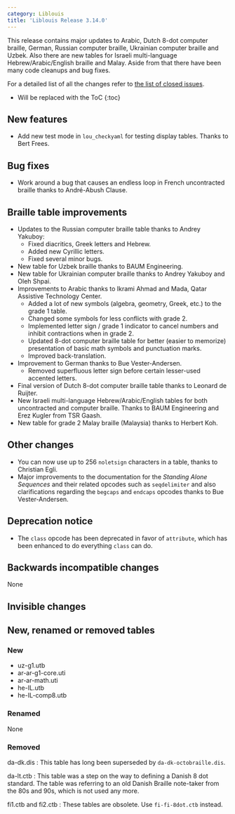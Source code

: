 ```yaml
---
category: Liblouis
title: 'Liblouis Release 3.14.0'
---
```


This release contains major updates to Arabic, Dutch 8-dot computer braille, German, Russian computer braille, Ukrainian computer braille and Uzbek. Also there are new tables for Israeli multi-language Hebrew/Arabic/English braille and Malay. Aside from that there have been many code cleanups and bug fixes.

For a detailed list of all the changes refer to [the list of closed issues](https://github.com/liblouis/liblouis/milestone/24?closed=1).

* Will be replaced with the ToC
{:toc}

New features
------------

-   Add new test mode in `lou_checkyaml` for testing display tables. Thanks to Bert Frees.

Bug fixes
---------

-   Work around a bug that causes an endless loop in French uncontracted braille thanks to André-Abush Clause.

Braille table improvements
--------------------------

-   Updates to the Russian computer braille table thanks to Andrey Yakuboy:
    -   Fixed diacritics, Greek letters and Hebrew.
    -   Added new Cyrillic letters.
    -   Fixed several minor bugs.
-   New table for Uzbek braille thanks to BAUM Engineering.
-   New table for Ukrainian computer braille thanks to Andrey Yakuboy and Oleh Shpai.
-   Improvements to Arabic thanks to Ikrami Ahmad and Mada, Qatar Assistive Technology Center.
    -   Added a lot of new symbols (algebra, geometry, Greek, etc.) to the grade 1 table.
    -   Changed some symbols for less conflicts with grade 2.
    -   Implemented letter sign / grade 1 indicator to cancel numbers and inhibit contractions when in grade 2.
    -   Updated 8-dot computer braille table for better (easier to memorize) presentation of basic math symbols and punctuation marks.
    -   Improved back-translation.
-   Improvement to German thanks to Bue Vester-Andersen.
    -   Removed superfluous letter sign before certain lesser-used accented letters.
-   Final version of Dutch 8-dot computer braille table thanks to Leonard de Ruijter.
-   New Israeli multi-language Hebrew/Arabic/English tables for both uncontracted and computer braille. Thanks to BAUM Engineering and Erez Kugler from TSR Gaash.
-   New table for grade 2 Malay braille (Malaysia) thanks to Herbert Koh.

Other changes
-------------

-   You can now use up to 256 `noletsign` characters in a table, thanks to Christian Egli.
-   Major improvements to the documentation for the *Standing Alone Sequences* and their related opcodes such as `seqdelimiter` and also clarifications regarding the `begcaps` and `endcaps` opcodes thanks to Bue Vester-Andersen.

Deprecation notice
------------------

-   The `class` opcode has been deprecated in favor of `attribute`, which has been enhanced to do everything `class` can do.

Backwards incompatible changes
------------------------------

None

Invisible changes
-----------------

New, renamed or removed tables
------------------------------

### New

-   uz-g1.utb
-   ar-ar-g1-core.uti
-   ar-ar-math.uti
-   he-IL.utb
-   he-IL-comp8.utb

### Renamed

None

### Removed

da-dk.dis
:   This table has long been superseded by `da-dk-octobraille.dis`.

da-lt.ctb
:   This table was a step on the way to defining a Danish 8 dot standard. The table was referring to an old Danish Braille note-taker from the 80s and 90s, which is not used any more.

fi1.ctb and fi2.ctb
:   These tables are obsolete. Use `fi-fi-8dot.ctb` instead.
